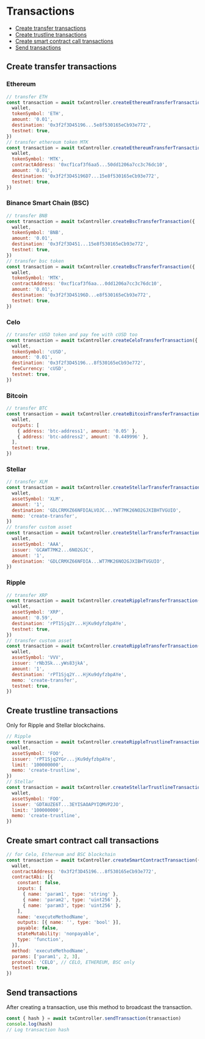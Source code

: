 # Transactions

- [Create transfer transactions](#create-transfer-transactions)
- [Create trustline transactions](#create-trustline-transactions)
- [Create smart contract call transactions](#create-smart-contract-call-transactions)
- [Send transactions](#send-transactions)

## Create transfer transactions

### Ethereum

```js
// transfer ETH
const transaction = await txController.createEthereumTransferTransaction({
  wallet,
  tokenSymbol: 'ETH',
  amount: '0.01',
  destination: '0x3f2f3D45196...5e8f530165eCb93e772',
  testnet: true,
})
// transfer ethereum token MTK
const transaction = await txController.createEthereumTransferTransaction({
  wallet,
  tokenSymbol: 'MTK',
  contractAddress: '0xcf1caf3f6aa5...50dd1206a7cc3c76dc10',
  amount: '0.01',
  destination: '0x3f2f3D45196D7...15e8f530165eCb93e772',
  testnet: true,
})
```

### Binance Smart Chain (BSC)

```js
// transfer BNB
const transaction = await txController.createBscTransferTransaction({
  wallet,
  tokenSymbol: 'BNB',
  amount: '0.01',
  destination: '0x3f2f3D451...15e8f530165eCb93e772',
  testnet: true,
})
// transfer bsc token
const transaction = await txController.createBscTransferTransaction({
  wallet,
  tokenSymbol: 'MTK',
  contractAddress: '0xcf1caf3f6aa...0dd1206a7cc3c76dc10',
  amount: '0.01',
  destination: '0x3f2f3D45196D...e8f530165eCb93e772',
  testnet: true,
})
```

### Celo

```js
// transfer cUSD token and pay fee with cUSD too
const transaction = await txController.createCeloTransferTransaction({
  wallet,
  tokenSymbol: 'cUSD',
  amount: '0.01',
  destination: '0x3f2f3D45196...8f530165eCb93e772',
  feeCurrency: 'cUSD',
  testnet: true,
})
```

### Bitcoin

```js
// transfer BTC
const transaction = await txController.createBitcoinTransferTransaction({
  wallet,
  outputs: [
    { address: 'btc-address1', amount: '0.05' },
    { address: 'btc-address2', amount: '0.449996' },
  ],
  testnet: true,
})
```

### Stellar

```js
// transfer XLM
const transaction = await txController.createStellarTransferTransaction({
  wallet,
  assetSymbol: 'XLM',
  amount: '1',
  destination: 'GDLCRMXZ66NFDIALVOJC...YWT7MK26NO2GJXIBHTVGUIO',
  memo: 'create-transfer',
})
// transfer custom asset
const transaction = await txController.createStellarTransferTransaction({
  wallet,
  assetSymbol: 'AAA',
  issuer: 'GCAWT7MK2...6NO2GJC',
  amount: '1',
  destination: 'GDLCRMXZ66NFDIA...WT7MK26NO2GJXIBHTVGUIO',
})
```

### Ripple

```js
// transfer XRP
const transaction = await txController.createRippleTransferTransaction({
  wallet,
  assetSymbol: 'XRP',
  amount: '0.59',
  destination: 'rPT1Sjq2Y...HjKu9dyfzbpAYe',
  testnet: true,
})
// transfer custom asset
const transaction = await txController.createRippleTransferTransaction({
  wallet,
  assetSymbol: 'VVV',
  issuer: 'rNb3Sk...yWs83jkA',
  amount: '1',
  destination: 'rPT1Sjq2Y...HjKu9dyfzbpAYe',
  memo: 'create-transfer',
  testnet: true,
})
```

## Create trustline transactions

Only for Ripple and Stellar blockchains.

```js
// Ripple
const transaction = await txController.createRippleTrustlineTransaction({
  wallet,
  assetSymbol: 'FOO',
  issuer: 'rPT1Sjq2YGr...jKu9dyfzbpAYe',
  limit: '100000000',
  memo: 'create-trustline',
})
// Stellar
const transaction = await txController.createStellarTrustlineTransaction({
  wallet,
  assetSymbol: 'FOO',
  issuer: 'GDTAUZE6T...3EYISAOAPYIQMVP2JO',
  limit: '100000000',
  memo: 'create-trustline',
})
```

## Create smart contract call transactions
```js
// for Celo, Ethereum and BSC blockchain
const transaction = await txController.createSmartContractTransaction({
  wallet,
  contractAddress: '0x3f2f3D45196...8f530165eCb93e772',
  contractAbi: [{
    constant: false,
    inputs: [
      { name: 'param1', type: 'string' },
      { name: 'param2', type: 'uint256' },
      { name: 'param3', type: 'uint256' },
    ],
    name: 'executeMethodName',
    outputs: [{ name: '', type: 'bool' }],
    payable: false,
    stateMutability: 'nonpayable',
    type: 'function',
  }],
  method: 'executeMethodName',
  params: ['param1', 2, 3],
  protocol: 'CELO', // CELO, ETHEREUM, BSC only
  testnet: true,
})
```

## Send transactions

After creating a transaction, use this method to broadcast the transaction.

```js
const { hash } = await txController.sendTransaction(transaction)
console.log(hash)
// Log transaction hash
```
